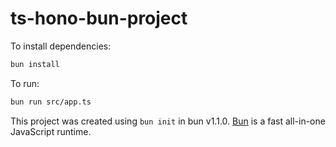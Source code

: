 # ts-hono-bun-project

To install dependencies:

```bash
bun install
```

To run:

```bash
bun run src/app.ts
```

This project was created using `bun init` in bun v1.1.0. [Bun](https://bun.sh) is a fast all-in-one JavaScript runtime.
